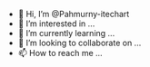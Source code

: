 - 👋 Hi, I’m @Pahmurny-itechart
- 👀 I’m interested in ...
- 🌱 I’m currently learning ...
- 💞️ I’m looking to collaborate on ...
- 📫 How to reach me ...

<!---
Pahmurny-itechart/Pahmurny-itechart is a ✨ special ✨ repository because its `README.md` (this file) appears on your GitHub profile.
You can click the Preview link to take a look at your changes.
--->
